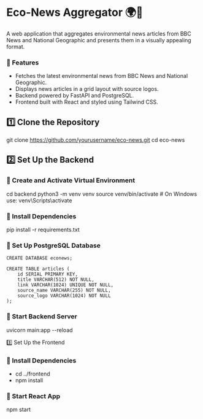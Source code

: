 # Eco-News Aggregator 🌍📰
A web application that aggregates environmental news articles from BBC News and National Geographic and presents them in a visually appealing format.

### 📌 Features
- Fetches the latest environmental news from BBC News and National Geographic.
- Displays news articles in a grid layout with source logos.
- Backend powered by FastAPI and PostgreSQL.
- Frontend built with React and styled using Tailwind CSS.
## 1️⃣ Clone the Repository
git clone https://github.com/yourusername/eco-news.git cd eco-news

## 2️⃣ Set Up the Backend
### 📌 Create and Activate Virtual Environment
cd backend python3 -m venv venv source venv/bin/activate # On Windows use: venv\Scripts\activate

### 📌 Install Dependencies
pip install -r requirements.txt

### 📌 Set Up PostgreSQL Database
```
CREATE DATABASE econews;

CREATE TABLE articles (
    id SERIAL PRIMARY KEY,
    title VARCHAR(512) NOT NULL,
    link VARCHAR(1024) UNIQUE NOT NULL,
    source_name VARCHAR(255) NOT NULL,
    source_logo VARCHAR(1024) NOT NULL
);
```
### 📌 Start Backend Server
uvicorn main:app --reload

3️⃣ Set Up the Frontend
### 📌 Install Dependencies
- cd ../frontend 
- npm install

### 📌 Start React App
npm start
